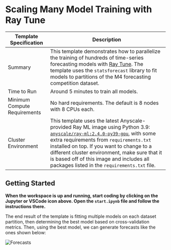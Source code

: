 # Scaling Many Model Training with Ray Tune

| Template Specification | Description |
| ---------------------- | ----------- |
| Summary | This template demonstrates how to parallelize the training of hundreds of time-series forecasting models with [Ray Tune](https://docs.ray.io/en/latest/tune/index.html). The template uses the `statsforecast` library to fit models to partitions of the M4 forecasting competition dataset. |
| Time to Run | Around 5 minutes to train all models. |
| Minimum Compute Requirements | No hard requirements. The default is 8 nodes with 8 CPUs each. |
| Cluster Environment | This template uses the latest Anyscale-provided Ray ML image using Python 3.9: [`anyscale/ray-ml:2.4.0-py39-gpu`](https://docs.anyscale.com/reference/base-images/ray-240/py39#ray-ml-2-4-0-py39), with some extra requirements from `requirements.txt` installed on top. If you want to change to a different cluster environment, make sure that it is based off of this image and includes all packages listed in the `requirements.txt` file. |

## Getting Started

**When the workspace is up and running, start coding by clicking on the Jupyter or VSCode icon above. Open the `start.ipynb` file and follow the instructions there.**

The end result of the template is fitting multiple models on each dataset partition, then determining the best model based on cross-validation metrics. Then, using the best model, we can generate forecasts like the ones shown below:

![Forecasts](https://github-production-user-asset-6210df.s3.amazonaws.com/3887863/239091118-2413f399-4636-40cf-8b12-8d3ce15f5ce1.png)
